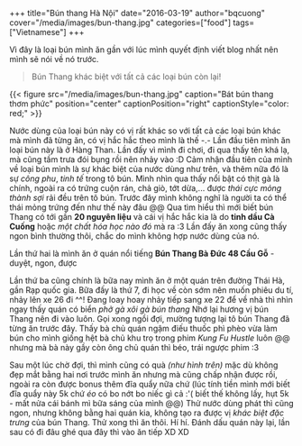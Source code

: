 +++
title="Bún thang Hà Nội"
date="2016-03-19"
author="bqcuong"
cover="/media/images/bun-thang.jpg"
categories=["food"]
tags=["Vietnamese"]
+++

Vì đây là loại bún mình ăn gần với lúc mình quyết định viết blog nhất nên mình sẽ nói về nó trước.  
>Bún Thang khác biệt với tất cả các loại bún còn lại!

{{< figure src="/media/images/bun-thang.jpg" caption="Bát bún thang thơm phức" position="center" captionPosition="right" captionStyle="color: red;" >}}

Nước dùng của loại bún này có vị rất khác so với tất cả các loại bún khác mà mình đã từng ăn, có vị hắc hắc theo mình là thế -.- Lần đầu tiên mình ăn loại bún này là ở Hàng Than. Lần đấy vì mình đi chơi, đi qua thấy tên khá lạ, mà cũng tầm trưa đói bụng rồi nên nhảy vào :D Cảm nhận đầu tiên của mình về loại bún mình là sự khác biệt của nước dùng như trên, và thêm nữa đó là sự _công phu_,  _tinh tế_ trong tô bún. Mình nhìn qua thấy nổi bật có thịt gà là chính, ngoài ra có trứng cuộn rán, chả giò, tớt dừa,... được _thái cực mỏng thành sợi_ rải đều trên tô bún. Trước đây mình không nghĩ là người ta có thể thái mỏng trứng đến như thế này đâu @@ Qua tìm hiểu thì mới biết bún Thang có tới gần **20 nguyên liệu** và cái vị hắc hắc kia là do **tinh dầu Cà Cuống** hoặc _một chất hóa học nào đó_ mà ra :3
Lần đấy ăn xong cũng thấy ngon bình thường thôi, chắc do mình không hợp nước dùng của nó.

Lần thứ hai là mình ăn ở quán nổi tiếng **Bún Thang Bà Đức 48 Cầu Gỗ** - duyệt, ngon, được

Lần thứ ba cũng chính là bữa nay mình ăn ở một quán trên đường Thái Hà, gần Rạp quốc gia. Bữa đấy là thứ 7, đi học về còn sớm nên muốn phiêu du tí, nhảy lên xe 26 đi ^^! Đang loay hoay nhảy tiếp sang xe 22 để về nhà thì nhìn ngay thấy quán có biển _phở gà xôi gà bún thang_ Nhớ lại hương vị bún Thang nên đi vào luôn. Gọi xong ngồi đợi, mường tượng lại tô bún Thang đã từng ăn trước đây. Thấy bà chủ quán ngậm điếu thuốc phì phèo vừa làm bún cho mình giống hệt bà chủ khu trọ trong phim _Kung Fu Hustle_ luôn @@ nhưng mà bà này gầy còn ông chủ quán thì béo, trái ngược phim :3

Sau một lúc chờ đợi, thì mình cũng có quà _(như hình trên)_ mặc dù không đẹp mắt bằng hai nơi trước mình ăn nhưng mà cũng chấp nhận được rồi, ngoài ra còn được bonus thêm đĩa quẩy nữa chứ (lúc tính tiền mình mới biết đĩa quẩy này 5k chứ _éo_ có bo nớt bo niếc gì cả :'( biết thế không lấy, hụt 5k - mất nửa cái bánh mì bữa sáng của mình @@) Thử nước dùng phát thì cũng ngon, nhưng không bằng hai quán kia, không tạo ra được vị _khác biệt đặc trưng_ của bún Thang. Thử xong thì ăn thôi. Hí hí. Đánh dấu quán này lại, lần sau có đi đâu ghé qua đây thì vào ăn tiếp XD XD
